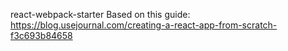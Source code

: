 react-webpack-starter
Based on this guide: https://blog.usejournal.com/creating-a-react-app-from-scratch-f3c693b84658